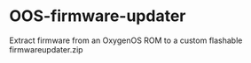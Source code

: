 # OOS-firmware-updater
Extract firmware from an OxygenOS ROM to a custom flashable firmwareupdater.zip
